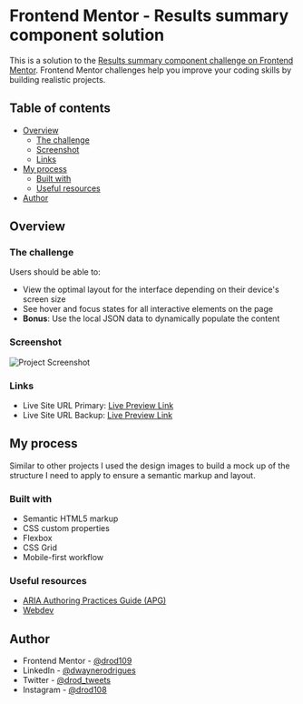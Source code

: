 # Frontend Mentor - Results summary component solution

This is a solution to the [Results summary component challenge on Frontend Mentor](https://www.frontendmentor.io/challenges/results-summary-component-CE_K6s0maV). Frontend Mentor challenges help you improve your coding skills by building realistic projects.

## Table of contents

- [Overview](#overview)
  - [The challenge](#the-challenge)
  - [Screenshot](#screenshot)
  - [Links](#links)
- [My process](#my-process)
  - [Built with](#built-with)
  - [Useful resources](#useful-resources)
- [Author](#author)

## Overview

### The challenge

Users should be able to:

- View the optimal layout for the interface depending on their device's screen size
- See hover and focus states for all interactive elements on the page
- **Bonus**: Use the local JSON data to dynamically populate the content

### Screenshot

![Project Screenshot](https://i.postimg.cc/59HKcV4n/Screenshot-2024-01-04-144327.png)

### Links

- Live Site URL Primary: [Live Preview Link](https://drod109.github.io/results-summary/)
- Live Site URL Backup: [Live Preview Link](https://codepen.io/drodrigues/full/QWoyBzv)

## My process

Similar to other projects I used the design images to build a mock up of the structure I need to apply to ensure a semantic markup and layout.

### Built with

- Semantic HTML5 markup
- CSS custom properties
- Flexbox
- CSS Grid
- Mobile-first workflow

### Useful resources

- [ARIA Authoring Practices Guide (APG)](https://www.w3.org/WAI/ARIA/)
- [Webdev](https://web.dev/)

## Author

- Frontend Mentor - [@drod109](https://www.frontendmentor.io/profile/drod109)
- LinkedIn - [@dwaynerodrigues](https://www.linkedin.com/in/dwaynerodrigues/)
- Twitter - [@drod_tweets](https://www.twitter.com/drod_tweets)
- Instagram - [@drod108](https://www.instagram.com/drod108/)
